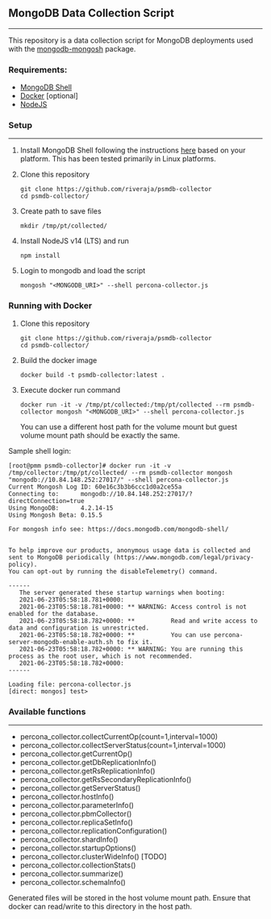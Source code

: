 ## MongoDB Data Collection Script
---
This repository is a data collection script for MongoDB deployments used with the [mongodb-mongosh](https://github.com/mongodb-js/mongosh) package.


### Requirements:

* [MongoDB Shell](https://docs.mongodb.com/mongodb-shell/)
* [Docker](https://www.docker.com/) [optional]
* [NodeJS](https://nodejs.org/en/)



### Setup
---
1. Install MongoDB Shell following the instructions [here](https://docs.mongodb.com/mongodb-shell/install/) based on your platform. This has been tested primarily in Linux platforms.

2. Clone this repository

    ```
    git clone https://github.com/riveraja/psmdb-collector
    cd psmdb-collector/
    ```
3. Create path to save files
    ```
    mkdir /tmp/pt/collected/
    ```
4. Install NodeJS v14 (LTS) and run
    ```
    npm install
    ```
4. Login to mongodb and load the script

    ```
    mongosh "<MONGODB_URI>" --shell percona-collector.js
    ```


### Running with Docker

1. Clone this repository
    ```
    git clone https://github.com/riveraja/psmdb-collector
    cd psmdb-collector/
    ```

2. Build the docker image
    ```
    docker build -t psmdb-collector:latest .
    ```

3. Execute docker run command
    ```
    docker run -it -v /tmp/pt/collected:/tmp/pt/collected --rm psmdb-collector mongosh "<MONGODB_URI>" --shell percona-collector.js
    ```
    You can use a different host path for the volume mount but guest volume mount path should be exactly the same.



Sample shell login:

```
[root@pmm psmdb-collector]# docker run -it -v /tmp/collector:/tmp/pt/collected/ --rm psmdb-collector mongosh "mongodb://10.84.148.252:27017/" --shell percona-collector.js
Current Mongosh Log ID:	60e16c3b3b6ccc1d0a2ce55a
Connecting to:		mongodb://10.84.148.252:27017/?directConnection=true
Using MongoDB:		4.2.14-15
Using Mongosh Beta:	0.15.5

For mongosh info see: https://docs.mongodb.com/mongodb-shell/


To help improve our products, anonymous usage data is collected and sent to MongoDB periodically (https://www.mongodb.com/legal/privacy-policy).
You can opt-out by running the disableTelemetry() command.

------
   The server generated these startup warnings when booting:
   2021-06-23T05:58:18.781+0000:
   2021-06-23T05:58:18.781+0000: ** WARNING: Access control is not enabled for the database.
   2021-06-23T05:58:18.782+0000: **          Read and write access to data and configuration is unrestricted.
   2021-06-23T05:58:18.782+0000: **          You can use percona-server-mongodb-enable-auth.sh to fix it.
   2021-06-23T05:58:18.782+0000: ** WARNING: You are running this process as the root user, which is not recommended.
   2021-06-23T05:58:18.782+0000:
------

Loading file: percona-collector.js
[direct: mongos] test>
```

### Available functions
---
- percona_collector.collectCurrentOp(count=1,interval=1000)
- percona_collector.collectServerStatus(count=1,interval=1000)
- percona_collector.getCurrentOp()
- percona_collector.getDbReplicationInfo()
- percona_collector.getRsReplicationInfo()
- percona_collector.getRsSecondaryReplicationInfo()
- percona_collector.getServerStatus()
- percona_collector.hostInfo()
- percona_collector.parameterInfo()
- percona_collector.pbmCollector()
- percona_collector.replicaSetInfo()
- percona_collector.replicationConfiguration()
- percona_collector.shardInfo()
- percona_collector.startupOptions()
- percona_collector.clusterWideInfo() [TODO]
- percona_collector.collectionStats()
- percona_collector.summarize()
- percona_collector.schemaInfo()

Generated files will be stored in the host volume mount path. Ensure that docker can read/write to this directory in the host path.